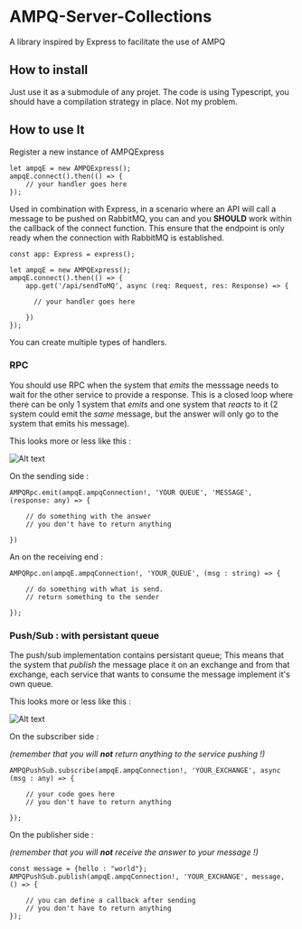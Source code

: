 # AMPQ-Server-Collections
A library inspired by Express to facilitate the use of AMPQ

## How to install

Just use it as a submodule of any projet. The code is using Typescript, you should have a compilation strategy in place. Not my problem.

##  How to use It

Register a new instance of AMPQExpress

    let ampqE = new AMPQExpress();
    ampqE.connect().then(() => {
        // your handler goes here
    });

Used in combination with Express, in a scenario where an API will call a message to be pushed on RabbitMQ, you can and you **SHOULD** work within the callback of the connect function. This ensure that the endpoint is only ready when the connection with RabbitMQ is established.

    const app: Express = express();

    let ampqE = new AMPQExpress();
    ampqE.connect().then(() => {
        app.get('/api/sendToMQ', async (req: Request, res: Response) => {

          // your handler goes here

        })
    });

You can create multiple types of handlers.


### RPC

You should use RPC when the system that *emits* the messsage needs to wait for the other service to provide a response. This is a closed loop where there can be only 1 system that *emits* and one system that *reacts* to it (2 system could emit the *same* message, but the answer will only go to the system that emits his message).

This looks more or less like this : 

![Alt text](https://www.rabbitmq.com/img/tutorials/python-six.png)

On the sending side : 

    AMPQRpc.emit(ampqE.ampqConnection!, 'YOUR QUEUE', 'MESSAGE', (response: any) => {

        // do something with the answer
        // you don't have to return anything
        
    })

An on the receiving end : 

    AMPQRpc.on(ampqE.ampqConnection!, 'YOUR_QUEUE', (msg : string) => {

        // do something with what is send.
        // return something to the sender
        
    });

### Push/Sub : with persistant queue

The push/sub implementation contains persistant queue; This means that the system that *publish* the message place it on an exchange and from that exchange, each service that wants to consume the message implement it's own queue.

This looks more or less like this : 

![Alt text](https://www.rabbitmq.com/img/tutorials/python-three-overall.png)


On the subscriber side :

*(remember that you will **not** return anything to the service pushing !)*

    AMPQPushSub.subscribe(ampqE.ampqConnection!, 'YOUR_EXCHANGE', async (msg : any) => {

        // your code goes here
        // you don't have to return anything
        
    });

On the publisher side :

*(remember that you will **not** receive the answer to your message !)*

    const message = {hello : "world"};
    AMPQPushSub.publish(ampqE.ampqConnection!, 'YOUR_EXCHANGE', message, () => {

        // you can define a callback after sending
        // you don't have to return anything
    });

